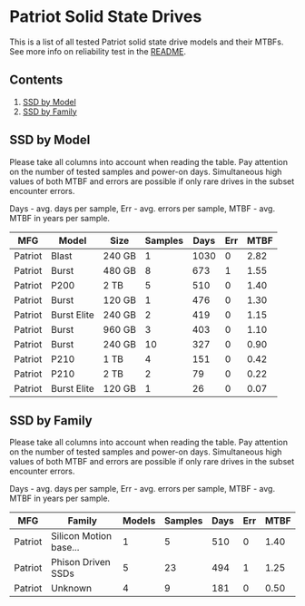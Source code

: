 Patriot Solid State Drives
==========================

This is a list of all tested Patriot solid state drive models and their MTBFs. See
more info on reliability test in the [README](https://github.com/linuxhw/EnterpriseDrive).

Contents
--------

1. [ SSD by Model  ](#ssd-by-model)
2. [ SSD by Family ](#ssd-by-family)

SSD by Model
------------

Please take all columns into account when reading the table. Pay attention on the
number of tested samples and power-on days. Simultaneous high values of both MTBF
and errors are possible if only rare drives in the subset encounter errors.

Days - avg. days per sample,
Err  - avg. errors per sample,
MTBF - avg. MTBF in years per sample.

| MFG       | Model              | Size   | Samples | Days  | Err   | MTBF |
|-----------|--------------------|--------|---------|-------|-------|------|
| Patriot   | Blast              | 240 GB | 1       | 1030  | 0     | 2.82   |
| Patriot   | Burst              | 480 GB | 8       | 673   | 1     | 1.55   |
| Patriot   | P200               | 2 TB   | 5       | 510   | 0     | 1.40   |
| Patriot   | Burst              | 120 GB | 1       | 476   | 0     | 1.30   |
| Patriot   | Burst Elite        | 240 GB | 2       | 419   | 0     | 1.15   |
| Patriot   | Burst              | 960 GB | 3       | 403   | 0     | 1.10   |
| Patriot   | Burst              | 240 GB | 10      | 327   | 0     | 0.90   |
| Patriot   | P210               | 1 TB   | 4       | 151   | 0     | 0.42   |
| Patriot   | P210               | 2 TB   | 2       | 79    | 0     | 0.22   |
| Patriot   | Burst Elite        | 120 GB | 1       | 26    | 0     | 0.07   |

SSD by Family
-------------

Please take all columns into account when reading the table. Pay attention on the
number of tested samples and power-on days. Simultaneous high values of both MTBF
and errors are possible if only rare drives in the subset encounter errors.

Days - avg. days per sample,
Err  - avg. errors per sample,
MTBF - avg. MTBF in years per sample.

| MFG       | Family                 | Models | Samples | Days  | Err   | MTBF |
|-----------|------------------------|--------|---------|-------|-------|------|
| Patriot   | Silicon Motion base... | 1      | 5       | 510   | 0     | 1.40   |
| Patriot   | Phison Driven SSDs     | 5      | 23      | 494   | 1     | 1.25   |
| Patriot   | Unknown                | 4      | 9       | 181   | 0     | 0.50   |
